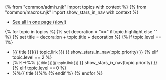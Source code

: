 {% from "common/admin.njk" import topics with context %}
{% from "common/macros.njk" import  show_stars_in_nav with context %}


<navigation>

* [See all in one page (slow!)](index-flat.html)

{% for topic in topics %} 
{% set decoration = "==" if topic.highlight else "" %} 
{% set title = decoration + topic.title + decoration %} 
{% if topic.level == 1%} 
* [{{ title }}]({{ topic.link }}) {{ show_stars_in_nav(topic.priority) }}
{% elif topic.level == 2 %}
* [%%→%% <small>{{ title }}]({{ topic.link }})</small> {{ show_stars_in_nav(topic.priority) }}
{% elif topic.level == 0 %}
* %%{{ title }}%%
{% endif %}
{% endfor %}

</navigation>